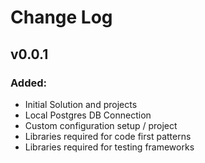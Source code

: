 # Change Log

## v0.0.1

### Added: 
- Initial Solution and projects
- Local Postgres DB Connection
- Custom configuration setup / project
- Libraries required for code first patterns
- Libraries required for testing frameworks
